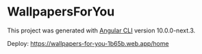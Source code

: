 # WallpapersForYou

This project was generated with [Angular CLI](https://github.com/angular/angular-cli) version 10.0.0-next.3.

Deploy: https://wallpapers-for-you-1b65b.web.app/home
